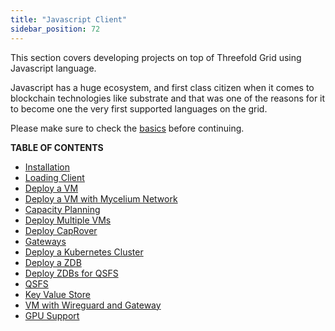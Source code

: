 ```yaml
---
title: "Javascript Client"
sidebar_position: 72
---
```




This section covers developing projects on top of Threefold Grid using Javascript language.

Javascript has a huge ecosystem, and first class citizen when it comes to blockchain technologies like substrate and that was one of the reasons for it to become one the very first supported languages on the grid.

Please make sure to check the [basics](../../system_administrators/getstarted/tfgrid3_getstarted.md) before continuing.

**TABLE OF CONTENTS**

- [Installation](./grid3_javascript_installation.md)
- [Loading Client](./grid3_javascript_loadclient.md)
- [Deploy a VM](./grid3_javascript_vm.md)
- [Deploy a VM with Mycelium Network](./grid3_javascript_vm_with_mycelium_network.md)
- [Capacity Planning](./grid3_javascript_capacity_planning.md)
- [Deploy Multiple VMs](./grid3_javascript_vms.md)
- [Deploy CapRover](./grid3_javascript_caprover.md)
- [Gateways](./grid3_javascript_vm_gateways.md)
- [Deploy a Kubernetes Cluster](./grid3_javascript_kubernetes.md)
- [Deploy a ZDB](./grid3_javascript_zdb.md)
- [Deploy ZDBs for QSFS](./grid3_javascript_qsfs_zdbs.md)
- [QSFS](./grid3_javascript_qsfs.md)
- [Key Value Store](./grid3_javascript_kvstore.md)
- [VM with Wireguard and Gateway](./grid3_wireguard_gateway.md)
- [GPU Support](./grid3_javascript_gpu_support.md)